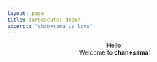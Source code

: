 ```yaml
---
layout: page
title: dar&eacute; desu?
excerpt: "chan+sama is love"
--- 
```

<center>Hello!<br> Welcome to <b>chan+sama</b>! </center>
